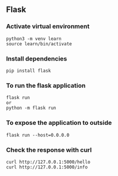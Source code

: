 ## Flask

### Activate virtual environment
```
python3 -m venv learn
source learn/bin/activate
```

### Install dependencies
```
pip install flask
```

### To run the flask application
```
flask run
or
python -m flask run
```

### To expose the application to outside
```
flask run --host=0.0.0.0
```

### Check the response with curl
```
curl http://127.0.0.1:5000/hello
curl http://127.0.0.1:5000/info
```